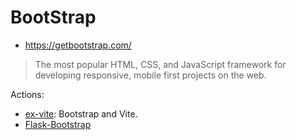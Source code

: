 # BootStrap
* https://getbootstrap.com/

> The most popular HTML, CSS, and JavaScript framework for developing responsive, mobile first projects on the web.

Actions:

- [ex-vite](./ex-vite/README.md): Bootstrap and Vite.
- [Flask-Bootstrap](https://github.com/jargonzhou/learning-python/tree/main/applications/Flask/example_app)
